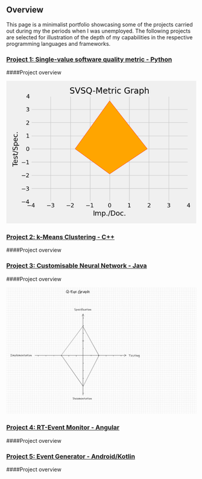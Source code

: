 ## Overview

This page is a minimalist portfolio showcasing some of the projects carried out during my the periods when 
I was unemployed. The following projects are selected for illustration of the depth of my capabilities in the
respective programming languages and frameworks.

### [Project 1: Single-value software quality metric - Python](https://github.com/Pendo720/svsqm)  
####Project overview

![](/gh-images/svsqm_graph.png)

### [Project 2: k-Means Clustering - C++](https://github.com/Pendo720/kmeans-fp)  
####Project overview

### [Project 3: Customisable Neural Network - Java](https://github.com/Pendo720/nn-fp)  
####Project overview

![](/gh-images/graph.png)

### [Project 4: RT-Event Monitor - Angular](https://github.com/Pendo720/Tri-Font)  
####Project overview

### [Project 5: Event Generator - Android/Kotlin](https://github.com/Pendo720/nfc-eg)  
####Project overview
